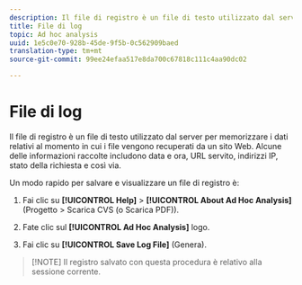 ```yaml
---
description: Il file di registro è un file di testo utilizzato dal server per memorizzare i dati relativi al momento in cui i file vengono recuperati da un sito Web. Alcune delle informazioni raccolte includono data e ora, URL servito, indirizzi IP, stato della richiesta e così via.
title: File di log
topic: Ad hoc analysis
uuid: 1e5c0e70-928b-45de-9f5b-0c562909baed
translation-type: tm+mt
source-git-commit: 99ee24efaa517e8da700c67818c111c4aa90dc02

---
```



# File di log

Il file di registro è un file di testo utilizzato dal server per memorizzare i dati relativi al momento in cui i file vengono recuperati da un sito Web. Alcune delle informazioni raccolte includono data e ora, URL servito, indirizzi IP, stato della richiesta e così via.

Un modo rapido per salvare e visualizzare un file di registro è:

1. Fai clic su **[!UICONTROL Help]** &gt; **[!UICONTROL About Ad Hoc Analysis]** (Progetto &gt; Scarica CVS (o Scarica PDF)).

1. Fate clic sul **[!UICONTROL Ad Hoc Analysis]** logo.
1. Fai clic su **[!UICONTROL Save Log File]** (Genera).

> [!NOTE] Il registro salvato con questa procedura è relativo alla sessione corrente.

